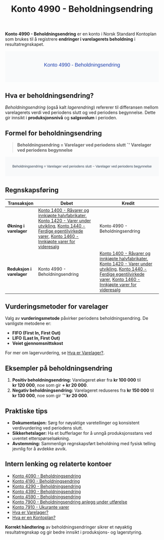 ﻿---
title: "Konto 4990 - Beholdningsendring"
seoTitle: "Konto 4990 | Beholdningsendring | Varelager"
description: "Konto 4990 brukes til å føre endringer i varelagerets beholdning i resultatregnskapet. Lær om beregning, bokføring og vanlige vurderingsmetoder for varelager."
summary: "Kort guide til konto 4990 for beholdningsendring i varelager med føringseksempler."
---

**Konto 4990 - Beholdningsendring** er en konto i Norsk Standard Kontoplan som brukes til å registrere **endringer i varelagerets beholdning** i resultatregnskapet.

![Illustrasjon av konto 4990 Beholdningsendring](4990-beholdningsendring-image.svg)

## Hva er beholdningsendring?

*Beholdningsendring* (også kalt *lagerendring*) refererer til differansen mellom varelagerets verdi ved periodens slutt og ved periodens begynnelse. Dette gir innsikt i **produksjonsnivå** og **salgsvolum** i perioden.

## Formel for beholdningsendring

> **Beholdningsendring = Varelager ved periodens slutt ˆ’ Varelager ved periodens begynnelse**

![Formel for beholdningsendring](beholdningsendring-formula.svg)

## Regnskapsføring

| Transaksjon            | Debet                                                                                                                                                    | Kredit                            |
|------------------------|----------------------------------------------------------------------------------------------------------------------------------------------------------|-----------------------------------|
| **Økning i varelager** | [Konto 1400 - Råvarer og innkjøpte halvfabrikater](/blogs/kontoplan/1400-raavarer-og-innkjopte-halvfabrikater "Konto 1400 - Råvarer og innkjøpte halvfabrikater"), [Konto 1420 - Varer under utvikling](/blogs/kontoplan/1420-varer-under-utvikling "Konto 1420 - Varer under utvikling"), [Konto 1440 - Ferdige egentilvirkede varer](/blogs/kontoplan/1440-ferdige-egentilvirkede-varer "Konto 1440 - Ferdige egentilvirkede varer"), [Konto 1460 - Innkjøpte varer for videresalg](/blogs/kontoplan/1460-innkjopte-varer-for-videresalg "Konto 1460 - Innkjøpte varer for videresalg") | Konto 4990 - Beholdningsendring |
| **Reduksjon i varelager**| Konto 4990 - Beholdningsendring                                                                                                                          | [Konto 1400 - Råvarer og innkjøpte halvfabrikater](/blogs/kontoplan/1400-raavarer-og-innkjopte-halvfabrikater "Konto 1400 - Råvarer og innkjøpte halvfabrikater"), [Konto 1420 - Varer under utvikling](/blogs/kontoplan/1420-varer-under-utvikling "Konto 1420 - Varer under utvikling"), [Konto 1440 - Ferdige egentilvirkede varer](/blogs/kontoplan/1440-ferdige-egentilvirkede-varer "Konto 1440 - Ferdige egentilvirkede varer"), [Konto 1460 - Innkjøpte varer for videresalg](/blogs/kontoplan/1460-innkjopte-varer-for-videresalg "Konto 1460 - Innkjøpte varer for videresalg") |

## Vurderingsmetoder for varelager

Valg av **vurderingsmetode** påvirker periodens beholdningsendring. De vanligste metodene er:

* **FIFO (First In, First Out)**
* **LIFO (Last In, First Out)**
* **Veiet gjennomsnittskost**

For mer om lagervurdering, se [Hva er Varelager?](/blogs/regnskap/hva-er-varelager "Hva er Varelager? Komplett Guide til Lagerføring og Verdivurdering").

## Eksempler på beholdningsendring

1. **Positiv beholdningsendring:** Varelageret øker fra **kr 100 000** til **kr 120 000**, noe som gir **+ kr 20 000**.
2. **Negativ beholdningsendring:** Varelageret reduseres fra **kr 150 000** til **kr 130 000**, noe som gir **ˆ’ kr 20 000**.

## Praktiske tips

* **Dokumentasjon:** Sørg for nøyaktige varetellinger og konsistent verdivurdering ved periodens slutt.
* **Sikkerhetslager:** Ha et bufferlager for å unngå produksjonsstans ved uventet etterspørselsøkning.
* **Avstemming:** Sammenlign regnskapsført beholdning med fysisk telling jevnlig for å avdekke avvik.

## Intern lenking og relaterte kontoer

* [Konto 4090 - Beholdningsendring](/blogs/kontoplan/4090-beholdningsendring "Konto 4090 - Beholdningsendring")
* [Konto 4190 - Beholdningsendring](/blogs/kontoplan/4190-beholdningsendring "Konto 4190 - Beholdningsendring")
* [Konto 4290 - Beholdningsendring](/blogs/kontoplan/4290-beholdningsendring "Konto 4290 - Beholdningsendring")
* [Konto 4390 - Beholdningsendring](/blogs/kontoplan/4390-beholdningsendring "Konto 4390 - Beholdningsendring")
* [Konto 4590 - Beholdningsendring](/blogs/kontoplan/4590-beholdningsendring "Konto 4590 - Beholdningsendring")
* [Konto 7900 - Beholdningsendring anlegg under utførelse](/blogs/kontoplan/7900-beholdningsendring-anlegg-under-utforelse "Konto 7900 - Beholdningsendring anlegg under utførelse")
* [Konto 7910 - Ukurante varer](/blogs/kontoplan/7910-ukurante-varer "Konto 7910 - Ukurante varer")
* [Hva er Varelager?](/blogs/regnskap/hva-er-varelager "Hva er Varelager? Komplett Guide til Lagerføring og Verdivurdering")
* [Hva er en Kontoplan?](/blogs/regnskap/hva-er-kontoplan "Hva er en Kontoplan? Komplett Guide til Kontoplaner i Norsk Regnskap")

**Korrekt håndtering** av beholdningsendringer sikrer et nøyaktig resultatregnskap og gir bedre innsikt i produksjons- og lagerstyring.






